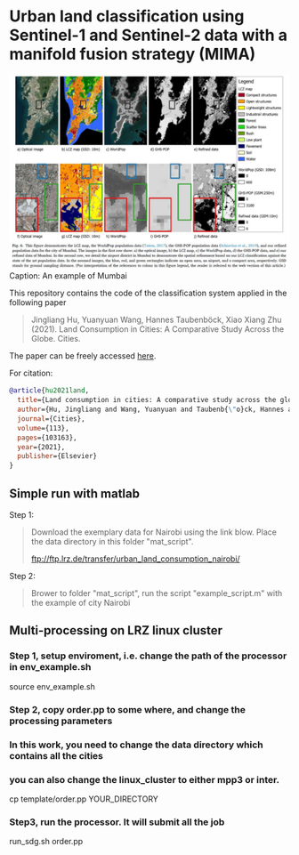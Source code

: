 # Urban land classification using Sentinel-1 and Sentinel-2 data with a manifold fusion strategy (MIMA)
![An example of Mumbai](https://github.com/Jingliang-Hu/urban-land-consumption/blob/master/an_example_of_mumbai.jpg)
Caption: An example of Mumbai

This repository contains the code of the classification system applied in the following paper
> Jingliang Hu, Yuanyuan Wang, Hannes Taubenböck, Xiao Xiang Zhu (2021). Land Consumption in Cities: A Comparative Study Across the Globe. Cities.

The paper can be freely accessed [here](https://www.sciencedirect.com/science/article/pii/S0264275121000615).

For citation:
```bibtex
@article{hu2021land,
  title={Land consumption in cities: A comparative study across the globe},
  author={Hu, Jingliang and Wang, Yuanyuan and Taubenb{\"o}ck, Hannes and Zhu, Xiao Xiang},
  journal={Cities},
  volume={113},
  pages={103163},
  year={2021},
  publisher={Elsevier}
}
```

## Simple run with matlab
Step 1: 
> Download the exemplary data for Nairobi using the link blow. Place the data directory in this folder "mat_script".
> 
> ftp://ftp.lrz.de/transfer/urban_land_consumption_nairobi/

Step 2: 
> Brower to folder "mat_script", run the script "example_script.m" with the example of city Nairobi


## Multi-processing on LRZ linux cluster
### Step 1, setup enviroment, i.e. change the path of the processor in env_example.sh
source env_example.sh

### Step 2, copy order.pp to some where, and change the processing parameters
### In this work, you need to change the data directory which contains all the cities
### you can also change the linux_cluster to either mpp3 or inter.
cp template/order.pp YOUR_DIRECTORY

### Step3, run the processor. It will submit all the job 
run_sdg.sh order.pp



